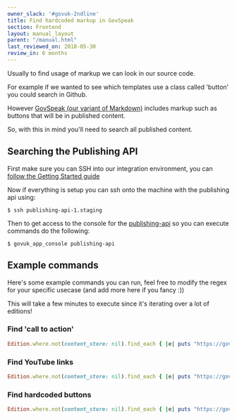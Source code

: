 ```yaml
---
owner_slack: '#govuk-2ndline'
title: Find hardcoded markup in GovSpeak
section: Frontend
layout: manual_layout
parent: "/manual.html"
last_reviewed_on: 2018-05-30
review_in: 6 months
---
```


Usually to find usage of markup we can look in our source code.

For example if we wanted to see which templates use a class called 'button' you could search in Github.

However [GovSpeak (our variant of Markdown)](https://govuk-static.herokuapp.com/component-guide/govspeak) includes markup such as buttons that will be in published content.

So, with this in mind you'll need to search all published content.

## Searching the Publishing API

First make sure you can SSH into our integration environment, you can [follow the Getting Started guide](/manual/get-started.html#6-access-remote-environments)

Now if everything is setup you can ssh onto the machine with the publishing api using:

```shell
$ ssh publishing-api-1.staging
```

Then to get access to the console for the [publishing-api](https://github.com/alphagov/publishing-api) so you can execute commands do the following:

```shell
$ govuk_app_console publishing-api
```

## Example commands

Here's some example commands you can run, feel free to modify the regex for your specific usecase (and add more here if you fancy :))

This will take a few minutes to execute since it's iterating over a lot of editions!

### Find 'call to action'

```ruby
Edition.where.not(content_store: nil).find_each { |e| puts "https://gov.uk#{e.base_path}" if e.details.to_s =~ /class=\\"call-to-action/ }
```

### Find YouTube links

```ruby
Edition.where.not(content_store: nil).find_each { |e| puts "https://gov.uk#{e.base_path}" if e.details.to_s =~ /href=\\"https:\/\/www.youtube.com\/watch?v=/ }
```

### Find hardcoded buttons

```ruby
Edition.where.not(content_store: nil).find_each { |e| puts "https://gov.uk#{e.base_path}" if e.details.to_s =~ /class=\\"button/ }
```
